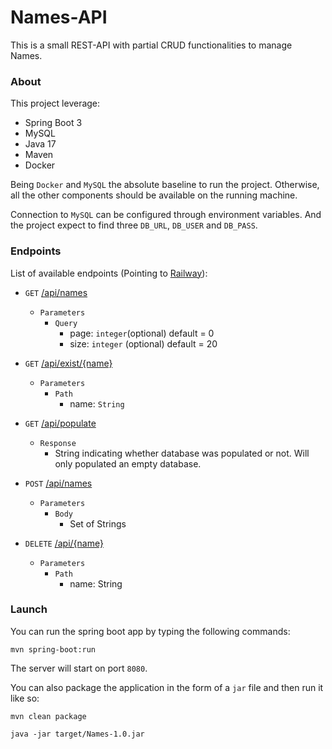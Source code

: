 # Names-API

This is a small REST-API with partial CRUD functionalities to manage Names.

### About
This project leverage:
- Spring Boot 3
- MySQL
- Java 17 
- Maven
- Docker

Being `Docker` and `MySQL` the absolute baseline to run the project. Otherwise, all the other components should be available on the running machine.

Connection to `MySQL` can be configured through environment variables. And the project expect to find three `DB_URL`, `DB_USER` and `DB_PASS`.

### Endpoints
List of available endpoints (Pointing to [Railway](https://fiducial-names-api-production.up.railway.app/api/names)):
- `GET` [/api/names](https://fiducial-names-api-production.up.railway.app/api/names) 
   - `Parameters`
     - `Query`
       - page: `integer`(optional) default = 0
       - size: `integer` (optional) default = 20

       
- `GET` [/api/exist/{name}](https://fiducial-names-api-production.up.railway.app/api/exist/name)
  - `Parameters`
    - `Path`
      - name: `String`


- `GET` [/api/populate](https://fiducial-names-api-production.up.railway.app/api/populate)
  - `Response`
    - String indicating whether database was populated or not. Will only populated an empty database.


-  `POST` [/api/names](https://fiducial-names-api-production.up.railway.app/api/names)
   - `Parameters`
     - `Body`
       - Set of Strings


- `DELETE` [/api/{name}](https://fiducial-names-api-production.up.railway.app/api/name)
  - `Parameters`
    - `Path`
      - name: String



### Launch 

You can run the spring boot app by typing the following commands:

```
mvn spring-boot:run
```

The server will start on port `8080`.

You can also package the application in the form of a `jar` file and then run it like so:

```
mvn clean package 

java -jar target/Names-1.0.jar
```



